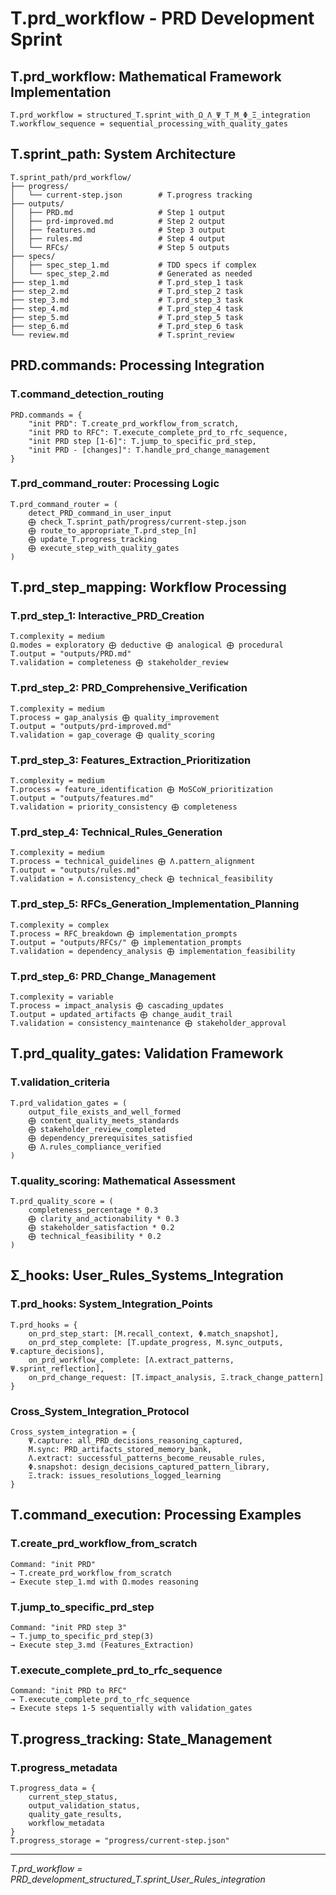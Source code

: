 # T.prd_workflow - PRD Development Sprint

## T.prd_workflow: Mathematical Framework Implementation
```
T.prd_workflow = structured_T.sprint_with_Ω_Λ_Ψ_T_M_Φ_Ξ_integration
T.workflow_sequence = sequential_processing_with_quality_gates
```

## T.sprint_path: System Architecture
```
T.sprint_path/prd_workflow/
├── progress/
│   └── current-step.json        # T.progress tracking
├── outputs/  
│   ├── PRD.md                   # Step 1 output
│   ├── prd-improved.md          # Step 2 output  
│   ├── features.md              # Step 3 output
│   ├── rules.md                 # Step 4 output
│   └── RFCs/                    # Step 5 outputs
├── specs/
│   ├── spec_step_1.md           # TDD specs if complex
│   └── spec_step_2.md           # Generated as needed
├── step_1.md                    # T.prd_step_1 task
├── step_2.md                    # T.prd_step_2 task
├── step_3.md                    # T.prd_step_3 task
├── step_4.md                    # T.prd_step_4 task
├── step_5.md                    # T.prd_step_5 task
├── step_6.md                    # T.prd_step_6 task
└── review.md                    # T.sprint_review
```

## PRD.commands: Processing Integration

### T.command_detection_routing
```
PRD.commands = {
    "init PRD": T.create_prd_workflow_from_scratch,
    "init PRD to RFC": T.execute_complete_prd_to_rfc_sequence,
    "init PRD step [1-6]": T.jump_to_specific_prd_step,
    "init PRD - [changes]": T.handle_prd_change_management
}
```

### T.prd_command_router: Processing Logic
```
T.prd_command_router = (
    detect_PRD_command_in_user_input
    ⨁ check_T.sprint_path/progress/current-step.json
    ⨁ route_to_appropriate_T.prd_step_[n]
    ⨁ update_T.progress_tracking
    ⨁ execute_step_with_quality_gates
)
```

## T.prd_step_mapping: Workflow Processing

### T.prd_step_1: Interactive_PRD_Creation
```
T.complexity = medium
Ω.modes = exploratory ⨁ deductive ⨁ analogical ⨁ procedural
T.output = "outputs/PRD.md"
T.validation = completeness ⨁ stakeholder_review
```

### T.prd_step_2: PRD_Comprehensive_Verification
```
T.complexity = medium
T.process = gap_analysis ⨁ quality_improvement
T.output = "outputs/prd-improved.md"
T.validation = gap_coverage ⨁ quality_scoring
```

### T.prd_step_3: Features_Extraction_Prioritization
```
T.complexity = medium
T.process = feature_identification ⨁ MoSCoW_prioritization
T.output = "outputs/features.md"
T.validation = priority_consistency ⨁ completeness
```

### T.prd_step_4: Technical_Rules_Generation
```
T.complexity = medium
T.process = technical_guidelines ⨁ Λ.pattern_alignment
T.output = "outputs/rules.md"
T.validation = Λ.consistency_check ⨁ technical_feasibility
```

### T.prd_step_5: RFCs_Generation_Implementation_Planning
```
T.complexity = complex
T.process = RFC_breakdown ⨁ implementation_prompts
T.output = "outputs/RFCs/" ⨁ implementation_prompts
T.validation = dependency_analysis ⨁ implementation_feasibility
```

### T.prd_step_6: PRD_Change_Management
```
T.complexity = variable
T.process = impact_analysis ⨁ cascading_updates
T.output = updated_artifacts ⨁ change_audit_trail
T.validation = consistency_maintenance ⨁ stakeholder_approval
```

## T.prd_quality_gates: Validation Framework

### T.validation_criteria
```
T.prd_validation_gates = (
    output_file_exists_and_well_formed
    ⨁ content_quality_meets_standards  
    ⨁ stakeholder_review_completed
    ⨁ dependency_prerequisites_satisfied
    ⨁ Λ.rules_compliance_verified
)
```

### T.quality_scoring: Mathematical Assessment
```
T.prd_quality_score = (
    completeness_percentage * 0.3
    ⨁ clarity_and_actionability * 0.3
    ⨁ stakeholder_satisfaction * 0.2  
    ⨁ technical_feasibility * 0.2
)
```

## Σ_hooks: User_Rules_Systems_Integration

### T.prd_hooks: System_Integration_Points
```
T.prd_hooks = {
    on_prd_step_start: [M.recall_context, Φ.match_snapshot],
    on_prd_step_complete: [T.update_progress, M.sync_outputs, Ψ.capture_decisions],
    on_prd_workflow_complete: [Λ.extract_patterns, Ψ.sprint_reflection],
    on_prd_change_request: [T.impact_analysis, Ξ.track_change_pattern]
}
```

### Cross_System_Integration_Protocol
```
Cross_system_integration = {
    Ψ.capture: all_PRD_decisions_reasoning_captured,
    M.sync: PRD_artifacts_stored_memory_bank,
    Λ.extract: successful_patterns_become_reusable_rules,
    Φ.snapshot: design_decisions_captured_pattern_library,
    Ξ.track: issues_resolutions_logged_learning
}
```

## T.command_execution: Processing Examples

### T.create_prd_workflow_from_scratch
```
Command: "init PRD"
→ T.create_prd_workflow_from_scratch
→ Execute step_1.md with Ω.modes reasoning
```

### T.jump_to_specific_prd_step
```
Command: "init PRD step 3"
→ T.jump_to_specific_prd_step(3)
→ Execute step_3.md (Features_Extraction)
```

### T.execute_complete_prd_to_rfc_sequence
```
Command: "init PRD to RFC"
→ T.execute_complete_prd_to_rfc_sequence
→ Execute steps 1-5 sequentially with validation_gates
```

## T.progress_tracking: State_Management

### T.progress_metadata
```
T.progress_data = {
    current_step_status,
    output_validation_status,
    quality_gate_results,
    workflow_metadata
}
T.progress_storage = "progress/current-step.json"
```

---
*T.prd_workflow = PRD_development_structured_T.sprint_User_Rules_integration* 